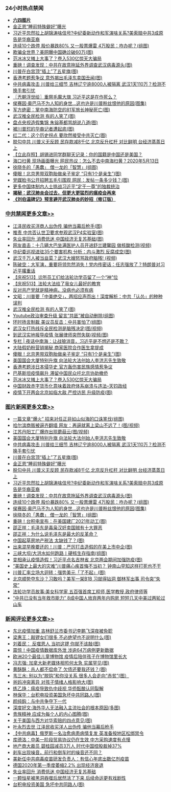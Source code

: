 <div class="catlist">
<h3>24小时热点禁闻</h3>
<ul>
<li><b><a href="64photo" target="_blank">六四图片</a></b></li>
<li><a href="https://github.com/fqnews/bnews/blob/master/topimagenews/20200515/1329125.md">金正恩“睡前特殊僻好”曝光</a></li>
<li><a href="https://github.com/fqnews/bnews/blob/master/topimagenews/20200515/1329091.md">习近平忽然拉上胡锦涛啥信号?中纪委新动作和军演啥关系?美索赔中共3成原告是华裔亚裔</a></li>
<li><a href="https://github.com/fqnews/bnews/blob/master/topimagenews/20200515/1329055.md">连续10个跌停 股价暴跌80% 又一股票爆雷 4万股民：咋办呢？(组图)</a></li>
<li><a href="https://github.com/fqnews/bnews/blob/master/cbnews/20200515/1329011.md">欺骗全世界？美网曝中国确诊破60万(图)</a></li>
<li><a href="https://github.com/fqnews/bnews/blob/master/cbnews/20200515/1329180.md">范冰冰又摊上大事了？卷入530亿惊天大骗局</a></li>
<li><a href="https://github.com/fqnews/bnews/blob/master/topimagenews/20200515/1329085.md">重磅！调查发现：中共在故意拖延外界调查武汉病毒源头(图)</a></li>
<li><a href="https://github.com/fqnews/bnews/blob/master/topimagenews/20200515/1329142.md">川普在白宫顶“插上”了五星旗(图)</a></li>
<li><a href="https://github.com/fqnews/bnews/blob/master/cbnews/20200515/1329080.md">香港考题惹争议 意外揭出毛泽东卖国丑闻(图)</a></li>
<li><a href="https://github.com/fqnews/bnews/blob/master/topimagenews/20200515/1329158.md">中共病毒攻击 川普给三细节 吉林辽宁逾8000人被隔离 武汉1天110万？检测不换手套引忧</a></li>
<li><a href="https://github.com/fqnews/bnews/blob/master/ssgc/20200516/1329328.md">〖兲朝浮世绘〗重祭毛魔大旗 习近平这是在作死么？</a></li>
<li><a href="https://github.com/fqnews/bnews/blob/master/topimagenews/20200515/1329033.md">侯赛因·奥巴马不为人知的身世…这也许是川普粉丝恨他的原因(图集)</a></li>
<li><a href="https://github.com/fqnews/bnews/blob/master/cbnews/20200515/1328990.md">军方绝密：掌中南海防空的81军旅长神秘死亡(图)</a></li>
<li><a href="https://github.com/fqnews/bnews/blob/master/cbnews/20200516/1329340.md">武汉推全民检测 有的人笑了(图)</a></li>
<li><a href="https://github.com/fqnews/bnews/blob/master/cbnews/20200515/1328973.md">盘点央视造假集锦 朱镕基都骂胡说八道(图)</a></li>
<li><a href="https://github.com/fqnews/bnews/blob/master/cnnews/20200515/1329019.md">被川普怼的华裔记者遭起底(图)</a></li>
<li><a href="https://github.com/fqnews/bnews/blob/master/cbnews/20200515/1329081.md">红二代：这个历史拐点 要欣然接受中共灭亡(图)</a></li>
<li><a href="https://github.com/fqnews/bnews/blob/master/topimagenews/20200515/1329107.md">脱勾中共 川普义无反顾 民存款减8千亿 北京反升杠杆 对比鲜明 台经济蒸蒸日上</a></li>
<li><a href="https://github.com/fqnews/bnews/blob/master/baitai/20200515/1328989.md">【立此存照】胡锡进同学群聊天记录：你的国籍是中国还是美国？</a></li>
<li><a href="https://github.com/fqnews/bnews/blob/master/comments/20200515/1329017.md">海口扫黄 现场画面曝光 网民热议：怎么不去中南海扫黄？2020年5月13日</a></li>
<li><a href="https://github.com/fqnews/bnews/blob/master/topimagenews/20200515/1329028.md">徐晓冬的「愚蠢」 僧一龙的「智慧」(组图)</a></li>
<li><a href="https://github.com/fqnews/bnews/blob/master/cbnews/20200516/1329279.md">傻眼！北京男带双胞胎做亲子鉴定 “只有1个是亲生”(图)</a></li>
<li><a href="https://github.com/fqnews/bnews/blob/master/cbnews/20200515/1329066.md">党媒脸书公开招聘五毛引围观 网民：发帖一条多少钱？(图)</a></li>
<li><a href="https://github.com/fqnews/bnews/blob/master/headline/20200515/1329222.md">更多中国体制内人士挑战习近平“定于一尊”的独裁统治</a></li>
<li><b><a href="https://github.com/fqnews/bnews/blob/master/comments/20200211/1275071.md" target="_blank">揭秘：武汉肺炎会过去，但更大更猛烈的瘟疫会再来</a></b></li>
<li><b><a href="https://github.com/fqnews/bnews/blob/master/comments/20200207/1272816.md" target="_blank">《刘伯温碑记》预言避开武汉肺炎的妙招（修订版）</a></b></li>
</ul>
</div>

<div class="catlist">
<h3><a href="https://github.com/fqnews/bnews/blob/master/cbnews/" target="_blank">中共禁闻</a><span><a href="https://github.com/fqnews/bnews/blob/master/cbnews/" target="_blank" rel="nofollow">更多文章>></a></span></h3>
<ul>
<li><a href="https://github.com/fqnews/bnews/blob/master/cbnews/20200516/1329495.md" target="_blank">江泽民收买洋商人出伪传 骗他当幕后枪手(图)</a></li>
<li><a href="https://github.com/fqnews/bnews/blob/master/cbnews/20200516/1329489.md" target="_blank">推责 中共否认世卫要求参观武汉P4实验室(图)</a></li>
<li><a href="https://github.com/fqnews/bnews/blob/master/cbnews/20200516/1329488.md" target="_blank">失业率回升 消费低迷 中国经济无复苏基础(图)</a></li>
<li><a href="https://github.com/fqnews/bnews/blob/master/cbnews/20200516/1329475.md" target="_blank">网友直击：十几辆大巴坐满医护人员开进舒兰建馨园 做核酸检测(视频)</a></li>
<li><a href="https://github.com/fqnews/bnews/blob/master/cbnews/20200516/1329471.md" target="_blank">中纪委巡视进驻35个要害机构 分析：内斗激烈 反腐成空(图)</a></li>
<li><a href="https://github.com/fqnews/bnews/blob/master/cbnews/20200516/1329463.md" target="_blank">武汉千万人被当韭菜？武汉大嫂怒骂政府脑残! (视频)</a></li>
<li><a href="https://github.com/fqnews/bnews/blob/master/cbnews/20200516/1329462.md" target="_blank">陈破空：大军演，重要将领忽然消失！党内传密话：任志强放了？特朗普对习近平撂重话</a></li>
<li><a href="https://github.com/fqnews/bnews/blob/master/cbnews/20200516/1329217.md" target="_blank">【庆祝513】诊所员工们给法轮功学员留了一个“神”位</a></li>
<li><a href="https://github.com/fqnews/bnews/blob/master/cbnews/20200516/1329218.md" target="_blank">【庆祝513】法轮大法给了我女儿最好的教育</a></li>
<li><a href="https://github.com/fqnews/bnews/blob/master/cbnews/20200516/1329245.md" target="_blank">反对共产党就是精神病，没病也必须有病</a></li>
<li><a href="https://github.com/fqnews/bnews/blob/master/cbnews/20200516/1329353.md" target="_blank">文昭：川普要「中美绝交」，两招应声而出！深度解析：中共「认怂」的种种误判</a></li>
<li><a href="https://github.com/fqnews/bnews/blob/master/cbnews/20200516/1329340.md" target="_blank">武汉推全民检测 有的人笑了(图)</a></li>
<li><a href="https://github.com/fqnews/bnews/blob/master/cbnews/20200516/1329335.md" target="_blank">Youtube政治审查升级 留言“共匪”被自动删除(组图)</a></li>
<li><a href="https://github.com/fqnews/bnews/blob/master/cbnews/20200516/1329323.md" target="_blank">环时扬言制裁 美议员反击：中共害怕了(组图)</a></li>
<li><a href="https://github.com/fqnews/bnews/blob/master/cbnews/20200516/1329322.md" target="_blank">武汉女打热线斥全民检测是脑残决定(图/视频)</a></li>
<li><a href="https://github.com/fqnews/bnews/blob/master/cbnews/20200516/1329321.md" target="_blank">到武汉实地报导疫情 张展律师突然失联(视频/图)</a></li>
<li><a href="https://github.com/fqnews/bnews/blob/master/cbnews/20200516/1329311.md" target="_blank">专栏 | 夜话中南海：让战狼消音，习近平是不想还是不敢？</a></li>
<li><a href="https://github.com/fqnews/bnews/blob/master/cbnews/20200516/1329284.md" target="_blank">大陆假奶粉营销揭秘 商家医院合作医生拿提成</a></li>
<li><a href="https://github.com/fqnews/bnews/blob/master/cbnews/20200516/1329279.md" target="_blank">傻眼！北京男带双胞胎做亲子鉴定 “只有1个是亲生”(图)</a></li>
<li><a href="https://github.com/fqnews/bnews/blob/master/comments/20200516/1329276.md" target="_blank">美国国会大厦特别升旗 向法轮大法创始人李洪志先生致敬</a></li>
<li><a href="https://github.com/fqnews/bnews/blob/master/cbnews/20200515/1329256.md" target="_blank">香港考题涉日本侵华史 官方轰伤害民族感情惹争议</a></li>
<li><a href="https://github.com/fqnews/bnews/blob/master/cbnews/20200515/1329248.md" target="_blank">巴基斯坦疫情飙升 滞留中国民众吁北京协助撤侨</a></li>
<li><a href="https://github.com/fqnews/bnews/blob/master/cbnews/20200515/1329180.md" target="_blank">范冰冰又摊上大事了？卷入530亿惊天大骗局</a></li>
<li><a href="https://github.com/fqnews/bnews/blob/master/cbnews/20200515/1329138.md" target="_blank">中国财政赤字货币化意味着政府体系崩溃与违法&#8211;天钧政经</a></li>
<li><a href="https://github.com/fqnews/bnews/blob/master/cbnews/20200515/1329108.md" target="_blank">疫情下开两会北京如临大敌 严控访民 升级防疫(图)</a></li>

</ul>
</div>
<div class="catlist">
<h3><a href="https://github.com/fqnews/bnews/blob/master/topimagenews/" target="_blank">图片新闻</a><span><a href="https://github.com/fqnews/bnews/blob/master/topimagenews/" target="_blank" rel="nofollow">更多文章>></a></span></h3>
<ul>
<li><a href="https://github.com/fqnews/bnews/blob/master/topimagenews/20200516/1329494.md" target="_blank">一篇文章“爆火” 招来对任正非如山似海的口诛笔伐(组图)</a></li>
<li><a href="https://github.com/fqnews/bnews/blob/master/topimagenews/20200516/1329443.md" target="_blank">哈尔滨商贩被逼齐翻墙 网友：再逼就离上梁山不远了！(图/视频)</a></li>
<li><a href="https://github.com/fqnews/bnews/blob/master/topimagenews/20200516/1329421.md" target="_blank">江苏丹阳工厂爆炸出现蘑菇云(图/视频)</a></li>
<li><a href="https://github.com/fqnews/bnews/blob/master/comments/20200516/1329276.md" target="_blank">美国国会大厦特别升旗 向法轮大法创始人李洪志先生致敬</a></li>
<li><a href="https://github.com/fqnews/bnews/blob/master/topimagenews/20200515/1329158.md" target="_blank">中共病毒攻击 川普给三细节 吉林辽宁逾8000人被隔离 武汉1天110万？检测不换手套引忧</a></li>
<li><a href="https://github.com/fqnews/bnews/blob/master/topimagenews/20200515/1329142.md" target="_blank">川普在白宫顶“插上”了五星旗(图)</a></li>
<li><a href="https://github.com/fqnews/bnews/blob/master/topimagenews/20200515/1329125.md" target="_blank">金正恩“睡前特殊僻好”曝光</a></li>
<li><a href="https://github.com/fqnews/bnews/blob/master/topimagenews/20200515/1329107.md" target="_blank">脱勾中共 川普义无反顾 民存款减8千亿 北京反升杠杆 对比鲜明 台经济蒸蒸日上</a></li>
<li><a href="https://github.com/fqnews/bnews/blob/master/topimagenews/20200515/1329091.md" target="_blank">习近平忽然拉上胡锦涛啥信号?中纪委新动作和军演啥关系?美索赔中共3成原告是华裔亚裔</a></li>
<li><a href="https://github.com/fqnews/bnews/blob/master/topimagenews/20200515/1329085.md" target="_blank">重磅！调查发现：中共在故意拖延外界调查武汉病毒源头(图)</a></li>
<li><a href="https://github.com/fqnews/bnews/blob/master/topimagenews/20200515/1329055.md" target="_blank">连续10个跌停 股价暴跌80% 又一股票爆雷 4万股民：咋办呢？(组图)</a></li>
<li><a href="https://github.com/fqnews/bnews/blob/master/topimagenews/20200515/1329033.md" target="_blank">侯赛因·奥巴马不为人知的身世…这也许是川普粉丝恨他的原因(图集)</a></li>
<li><a href="https://github.com/fqnews/bnews/blob/master/topimagenews/20200515/1329028.md" target="_blank">徐晓冬的「愚蠢」 僧一龙的「智慧」(组图)</a></li>
<li><a href="https://github.com/fqnews/bnews/blob/master/topimagenews/20200515/1329007.md" target="_blank">重磅！台积电宣布：在美国建厂2021年动工(图)</a></li>
<li><a href="https://github.com/fqnews/bnews/blob/master/comments/20200515/205308.md" target="_blank">邵正祥：毛泽东是毒枭汉奸卖国贼有十大罪恶</a></li>
<li><a href="https://github.com/fqnews/bnews/blob/master/comments/20200515/1286256.md" target="_blank">邵正祥：为什么说毛泽东是最大的反革命？</a></li>
<li><a href="https://github.com/fqnews/bnews/blob/master/topimagenews/20200515/1328920.md" target="_blank">中国起草房地产税法 太缺钱了？(图)</a></li>
<li><a href="https://github.com/fqnews/bnews/blob/master/topimagenews/20200515/1328906.md" target="_blank">出来混早晚要还的！川普：严厉打击造假的在美上市中企(图)</a></li>
<li><a href="https://github.com/fqnews/bnews/blob/master/topimagenews/20200515/1328905.md" target="_blank">三峡大坝/大洪水如何跑路丨硬核生存指南(组图)</a></li>
<li><a href="https://github.com/fqnews/bnews/blob/master/topimagenews/20200515/1328904.md" target="_blank">变相承认疫情造假！习近平点名吉林省 北京两会期间加强防疫(图)</a></li>
<li><a href="https://github.com/fqnews/bnews/blob/master/topimagenews/20200514/1328663.md" target="_blank">&#8220;美国史上最大的灾难”川普痛心疾首悔不当初？ 钟南山早知这样打死也不干</a></li>
<li><a href="https://github.com/fqnews/bnews/blob/master/topimagenews/20200514/1328643.md" target="_blank">川普汇率立场大迴转：强势美元「了不起」(图)</a></li>
<li><a href="https://github.com/fqnews/bnews/blob/master/topimagenews/20200514/1328591.md" target="_blank">北京顺势夺东沙？习敢吗？美军一架B1B 习就得钻洞 御林军出事 司令突“失常”</a></li>
<li><a href="https://github.com/fqnews/bnews/blob/master/comments/20200514/1328547.md" target="_blank">法轮功学员故事:美女科学家,五百强首席工程师,医学教授,政府律师等</a></li>
<li><a href="https://github.com/fqnews/bnews/blob/master/topimagenews/20200514/1328502.md" target="_blank">“中共已没有当年救市能力” 8成中国人放弃两年内购房 短短几天中美过两轮过山车</a></li>

</ul>
</div>
<div class="catlist">
<h3><a href="https://github.com/fqnews/bnews/blob/master/comments/" target="_blank">新闻评论</a><span><a href="https://github.com/fqnews/bnews/blob/master/comments/" target="_blank" rel="nofollow">更多文章>></a></span></h3>
<ul>
<li><a href="https://github.com/fqnews/bnews/blob/master/comments/20200516/1329496.md" target="_blank">东北疫情加重 吉林舒兰市委书记李鹏飞深夜被免职</a></li>
<li><a href="https://github.com/fqnews/bnews/blob/master/comments/20200516/1329493.md" target="_blank">梁惠王：敲锣女们很多 不必绝望也不说明什么(图)</a></li>
<li><a href="https://github.com/fqnews/bnews/blob/master/comments/20200516/1329492.md" target="_blank">刘着民： 反噬恩人 当初这锣 你就不该敲(图)</a></li>
<li><a href="https://github.com/fqnews/bnews/blob/master/comments/20200516/1329483.md" target="_blank">震惊！中国疫情数据库外泄 涉逾64万病例更新数据</a></li>
<li><a href="https://github.com/fqnews/bnews/blob/master/comments/20200516/1329473.md" target="_blank">欧洲20个最佳儿童博物馆 疫情后陪伴孩子在博物馆里长大</a></li>
<li><a href="https://github.com/fqnews/bnews/blob/master/comments/20200516/1329465.md" target="_blank">冯志强: 加拿大新老媒体相煎何太急 实属罕见(图)</a></li>
<li><a href="https://github.com/fqnews/bnews/blob/master/comments/20200516/1329458.md" target="_blank">黄酥酥：杀人都不偿命了 欠债还要我还钱？(图)</a></li>
<li><a href="https://github.com/fqnews/bnews/blob/master/comments/20200516/1329457.md" target="_blank">韦三水: 别以为“脱钩”和你没关系 很多人会走向“赤贫”(图）</a></li>
<li><a href="https://github.com/fqnews/bnews/blob/master/comments/20200516/1329455.md" target="_blank">爸妈冲突离异 对孩子情绪人格影响大(图)</a></li>
<li><a href="https://github.com/fqnews/bnews/blob/master/comments/20200516/1329451.md" target="_blank">练乙铮：瘟疫导致仇中歧视 华侨酝酿认同裂解</a></li>
<li><a href="https://github.com/fqnews/bnews/blob/master/comments/20200516/1329450.md" target="_blank">林保华：台积电投资美国急坏中共同路人(图)</a></li>
<li><a href="https://github.com/fqnews/bnews/blob/master/comments/20200516/1329436.md" target="_blank">颜纯鈎：与中共争夺下一代</a></li>
<li><a href="https://github.com/fqnews/bnews/blob/master/comments/20200516/1329435.md" target="_blank">深度好文:海外华人无法融入主流社会的根本原因(多图)</a></li>
<li><a href="https://github.com/fqnews/bnews/blob/master/comments/20200516/1329434.md" target="_blank">贵族精神 应成为每个人的内心图腾(图)</a></li>
<li><a href="https://github.com/fqnews/bnews/blob/master/comments/20200516/1329431.md" target="_blank">关于美国与西方对华索赔的四点意见(图)</a></li>
<li><a href="https://github.com/fqnews/bnews/blob/master/comments/20200516/1329425.md" target="_blank">叶永烈去世 江泽民收买洋人出伪传 骗他当幕后枪手</a></li>
<li><a href="https://github.com/fqnews/bnews/blob/master/comments/20200516/1329414.md" target="_blank">【中共病毒】俄罗斯一名治愈病患病情复发  英准备按地区松绑禁令</a></li>
<li><a href="https://github.com/fqnews/bnews/blob/master/comments/20200516/1329412.md" target="_blank">库德洛：中美一阶段贸易协议仍在生效 中方采购速度有点慢</a></li>
<li><a href="https://github.com/fqnews/bnews/blob/master/comments/20200516/1329411.md" target="_blank">地产商大裁员 碧桂园减员3万人 时代中国控股裁掉37%</a></li>
<li><a href="https://github.com/fqnews/bnews/blob/master/comments/20200516/1329410.md" target="_blank">刹车出现噪音，前行和倒车时的噪音还不同？</a></li>
<li><a href="https://github.com/fqnews/bnews/blob/master/comments/20200516/1329401.md" target="_blank">美新任中共病毒疫苗研发负责人：有信心年底出数亿剂疫苗</a></li>
<li><a href="https://github.com/fqnews/bnews/blob/master/comments/20200516/1329396.md" target="_blank">德国2020年第一季度萎缩2.2%  出现经济衰退</a></li>
<li><a href="https://github.com/fqnews/bnews/blob/master/comments/20200516/1329391.md" target="_blank">失业率回升 消费低迷 中国经济无复苏基础</a></li>
<li><a href="https://github.com/fqnews/bnews/blob/master/comments/20200516/1329390.md" target="_blank">一颗恒星被黑洞吞噬后居然活了下来 后续命运更有戏剧性</a></li>
<li><a href="https://github.com/fqnews/bnews/blob/master/comments/20200516/1329378.md" target="_blank">台积电投资美国 急坏中共同路人(图)</a></li>

</ul>
</div>